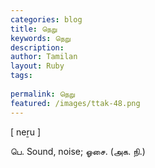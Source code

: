 ```yaml
---
categories: blog
title: நெறு
keywords: நெறு
description: 
author: Tamilan
layout: Ruby
tags: 
 
permalink: நெறு
featured: /images/ttak-48.png
---
```

  
[ neṟu ]  
  
பெ. Sound, noise; ஓசை. (அக. நி.)